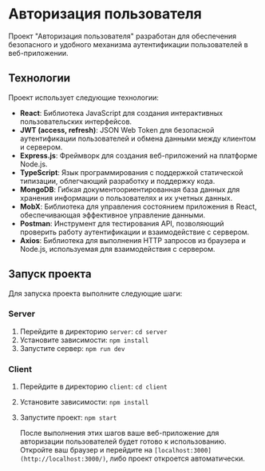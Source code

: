 # Авторизация пользователя

Проект "Авторизация пользователя" разработан для обеспечения безопасного и удобного механизма аутентификации пользователей в веб-приложении.

## Технологии

Проект использует следующие технологии:

- **React**: Библиотека JavaScript для создания интерактивных пользовательских интерфейсов.
- **JWT (access, refresh)**: JSON Web Token для безопасной аутентификации пользователей и обмена данными между клиентом и сервером.
- **Express.js**: Фреймворк для создания веб-приложений на платформе Node.js.
- **TypeScript**: Язык программирования с поддержкой статической типизации, облегчающий разработку и поддержку кода.
- **MongoDB**: Гибкая документоориентированная база данных для хранения информации о пользователях и их учетных данных.
- **MobX**: Библиотека для управления состоянием приложения в React, обеспечивающая эффективное управление данными.
- **Postman**: Инструмент для тестирования API, позволяющий проверить работу аутентификации и взаимодействие с сервером.
- **Axios**: Библиотека для выполнения HTTP запросов из браузера и Node.js, используемая для взаимодействия с сервером.

## Запуск проекта

Для запуска проекта выполните следующие шаги:

### Server

1. Перейдите в директорию `server`: `cd server`
2. Установите зависимости: `npm install`
3. Запустите сервер: `npm run dev`

### Client

1. Перейдите в директорию `client`: `cd client`
2. Установите зависимости: `npm install`
3. Запустите проект: `npm start`

    После выполнения этих шагов ваше веб-приложение для авторизации пользователей будет готово к использованию.
   Откройте ваш браузер и перейдите на `[localhost:3000](http://localhost:3000/)`, либо проект откроется автоматически.
